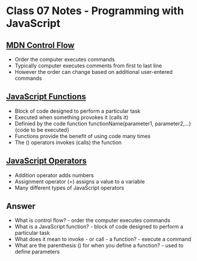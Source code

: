 # Class 07 Notes - Programming with JavaScript

## [MDN Control Flow](https://developer.mozilla.org/en-US/docs/Glossary/Control_flow)

- Order the computer executes commands
- Typically computer executes comments from first to last line
- However the order can change based on additional user-entered commands

## [JavaScript Functions](https://www.w3schools.com/js/js_functions.asp)

- Block of code designed to perform a particular task
- Executed when something provokes it (calls it)
- Definied by the code function functionName(parameter1, parameter2,...){code to be executed}
- Functions provide the benefit of using code many times
- The () operators invokes (calls) the function

## [JavaScript Operators](https://www.w3schools.com/js/js_operators.asp)
- Addition operator adds numbers
- Assignment operator (=) assigns a value to a variable
- Many different types of JavaScript operators

## Answer

- What is control flow? - order the computer executes commands
- What is a JavaScript function? - block of code designed to perform a particular task
- What does it mean to invoke - or call - a function? - execute a command
- What are the parenthesis () for when you define a function?  - used to define parameters